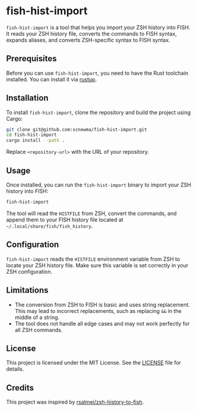 # fish-hist-import

`fish-hist-import` is a tool that helps you import your ZSH history into FISH. It reads your ZSH history file, converts the commands to FISH syntax, expands aliases, and converts ZSH-specific syntax to FISH syntax.

## Prerequisites

Before you can use `fish-hist-import`, you need to have the Rust toolchain installed. You can install it via [rustup](https://rustup.rs/).

## Installation

To install `fish-hist-import`, clone the repository and build the project using Cargo:

```sh
git clone git@github.com:scnewma/fish-hist-import.git
cd fish-hist-import
cargo install --path .
```

Replace `<repository-url>` with the URL of your repository.

## Usage

Once installed, you can run the `fish-hist-import` binary to import your ZSH history into FISH:

```sh
fish-hist-import
```

The tool will read the `HISTFILE` from ZSH, convert the commands, and append them to your FISH history file located at `~/.local/share/fish/fish_history`.

## Configuration

`fish-hist-import` reads the `HISTFILE` environment variable from ZSH to locate your ZSH history file. Make sure this variable is set correctly in your ZSH configuration.

## Limitations

- The conversion from ZSH to FISH is basic and uses string replacement. This may lead to incorrect replacements, such as replacing `&&` in the middle of a string.
- The tool does not handle all edge cases and may not work perfectly for all ZSH commands.

## License

This project is licensed under the MIT License. See the [LICENSE](LICENSE) file for details.

## Credits

This project was inspired by [rsalmei/zsh-history-to-fish](https://github.com/rsalmei/zsh-history-to-fish).
